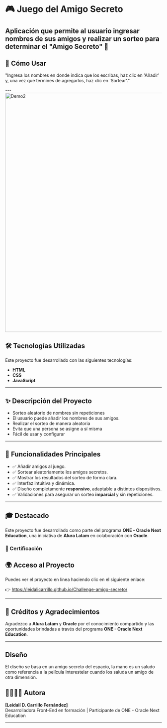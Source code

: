 # 🎮 Juego del Amigo Secreto

**Aplicación que permite al usuario ingresar nombres de sus amigos y realizar un sorteo para determinar el "Amigo Secreto" 🎁** 
---

## 🧠 Cómo Usar

"Ingresa los nombres en donde indica que los escribas, haz clic en 'Añadir' y, una vez que termines de agregarlos, haz clic en 'Sortear'."



---<img width="1366" height="768" alt="Demo2" src="https://github.com/user-attachments/assets/37bf6cd6-d086-4986-a681-855376d83c3f" />


## 🛠 Tecnologías Utilizadas

Este proyecto fue desarrollado con las siguientes tecnologías:

- **HTML**
- **CSS**
- **JavaScript**

---

## ✨ Descripción del Proyecto

- Sorteo aleatorio de nombres sin repeticiones
- El usuario puede añadir los nombres de sus amigos.
- Realizar el sorteo de manera aleatoria
- Evita que una persona se asigne a sí misma
- Fácil de usar y configurar

---

## 🎯 Funcionalidades Principales

- ✅ Añadir amigos al juego.
- ✅ Sortear aleatoriamente los amigos secretos.
- ✅ Mostrar los resultados del sorteo de forma clara.
- ✅ Interfaz intuitiva y dinámica.
- ✅ Diseño completamente **responsivo**, adaptable a distintos dispositivos.
- ✅ Validaciones para asegurar un sorteo **imparcial** y sin repeticiones.

---

## 🎓 Destacado

Este proyecto fue desarrollado como parte del programa **ONE - Oracle Next Education**, una iniciativa de **Alura Latam** en colaboración con **Oracle**.

### 🏅 Certificación

## 🌍 Acceso al Proyecto

Puedes ver el proyecto en línea haciendo clic en el siguiente enlace:

👉 https://leidalicarrillo.github.io/Challenge-amigo-secreto/

---

## 💜 Créditos y Agradecimientos

Agradezco a **Alura Latam** y **Oracle** por el conocimiento compartido y las oportunidades brindadas a través del programa **ONE - Oracle Next Education**.

---

## Diseño

El diseño se basa en un amigo secreto del espacio, la mano es un saludo como referencia a la película Interestelar cuando los saluda un amigo de otra dimensión.

## 👩🏻‍💻✨ Autora

**[Leidalí D. Carrillo Fernández]**  
Desarrolladora Front-End en formación | Participante de ONE - Oracle Next Education  


---
